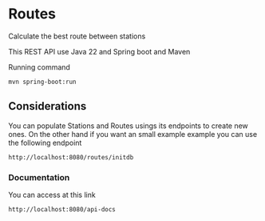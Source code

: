 # Routes
Calculate the best route between stations

This REST API use Java 22 and Spring boot and Maven

Running command
```
mvn spring-boot:run
```

## Considerations
You can populate Stations and Routes usings its endpoints to create new ones.
On the other hand if you want an small example example you can use the following endpoint 
```
http://localhost:8080/routes/initdb
```


### Documentation  
You can access at this link
```
http://localhost:8080/api-docs
```
